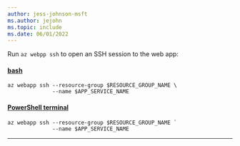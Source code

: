 ```yaml
---
author: jess-johnson-msft
ms.author: jejohn
ms.topic: include
ms.date: 06/01/2022
---
```



Run `az webpp ssh` to open an SSH session to the web app:

#### [bash](#tab/terminal-bash)

```azurecli
az webapp ssh --resource-group $RESOURCE_GROUP_NAME \
              --name $APP_SERVICE_NAME
```

#### [PowerShell terminal](#tab/terminal-powershell)

```azurecli
az webapp ssh --resource-group $RESOURCE_GROUP_NAME `
              --name $APP_SERVICE_NAME
```

---
